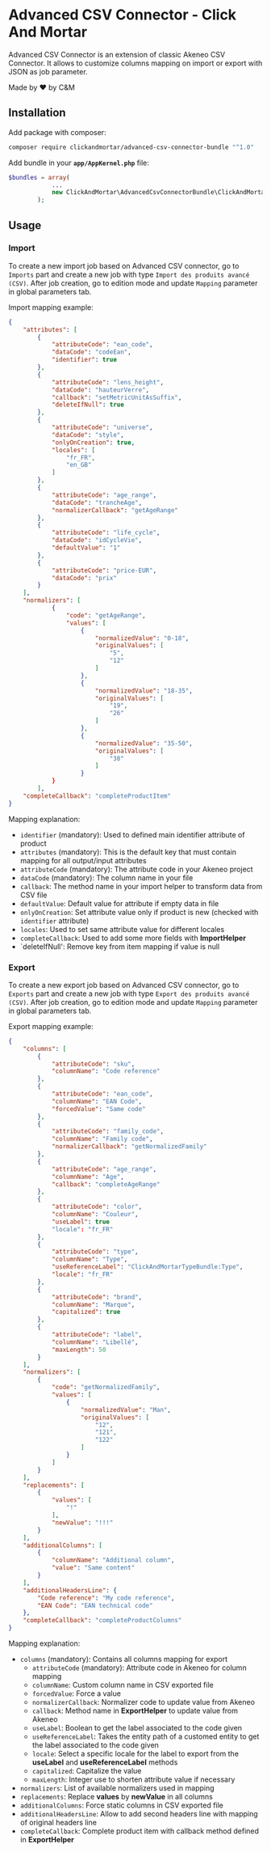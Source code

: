 # Advanced CSV Connector - Click And Mortar

Advanced CSV Connector is an extension of classic Akeneo CSV Connector. It allows to customize columns mapping on import or export with JSON as job parameter.

Made by :heart: by C&M

## Installation

Add package with composer:
```bash
composer require clickandmortar/advanced-csv-connector-bundle "^1.0"
```

Add bundle in your **`app/AppKernel.php`** file:
```php
$bundles = array(
            ...
            new ClickAndMortar\AdvancedCsvConnectorBundle\ClickAndMortarAdvancedCsvConnectorBundle(),
        );
```

## Usage

### Import

To create a new import job based on Advanced CSV connector, go to `Imports` part and create a new job with type `Import des produits avancé (CSV)`.
After job creation, go to edition mode and update `Mapping` parameter in global parameters tab.

Import mapping example:

```json
{
    "attributes": [
        {
            "attributeCode": "ean_code",
            "dataCode": "codeEan",
            "identifier": true
        },
        {
            "attributeCode": "lens_height",
            "dataCode": "hauteurVerre",
            "callback": "setMetricUnitAsSuffix",
            "deleteIfNull": true
        },
        {
            "attributeCode": "universe",
            "dataCode": "style",
            "onlyOnCreation": true,
            "locales": [
                "fr_FR",
                "en_GB"
            ]
        },
        {
            "attributeCode": "age_range",
            "dataCode": "trancheAge",
            "normalizerCallback": "getAgeRange"
        },
        {
            "attributeCode": "life_cycle",
            "dataCode": "idCycleVie",
            "defaultValue": "1"
        },
        {
            "attributeCode": "price-EUR",
            "dataCode": "prix"
        }
    ],
    "normalizers": [
            {
                "code": "getAgeRange",
                "values": [
                    {
                        "normalizedValue": "0-18",
                        "originalValues": [
                            "5",
                            "12"
                        ]
                    },
                    {
                        "normalizedValue": "18-35",
                        "originalValues": [
                            "19",
                            "26"
                        ]
                    },
                    {
                        "normalizedValue": "35-50",
                        "originalValues": [
                            "38"
                        ]
                    }
            }
        ],
    "completeCallback": "completeProductItem"
}
```

Mapping explanation:

* `identifier` (mandatory): Used to defined main identifier attribute of product
* `attributes` (mandatory): This is the default key that must contain mapping for all output/input attributes
* `attributeCode` (mandatory): The attribute code in your Akeneo project
* `dataCode` (mandatory): The column name in your file
* `callback`: The method name in your import helper to transform data from CSV file
* `defaultValue`: Default value for attribute if empty data in file
* `onlyOnCreation`: Set attribute value only if product is new (checked with `identifier` attribute)
* `locales`: Used to set same attribute value for different locales
* `completeCallback`: Used to add some more fields with **ImportHelper**
* `deleteIfNull': Remove key from item mapping if value is null

### Export

To create a new export job based on Advanced CSV connector, go to `Exports` part and create a new job with type `Export des produits avancé (CSV)`.
After job creation, go to edition mode and update `Mapping` parameter in global parameters tab.

Export mapping example:

```json
{
    "columns": [
        {
            "attributeCode": "sku",
            "columnName": "Code reference"
        },
        {
            "attributeCode": "ean_code",
            "columnName": "EAN Code",
            "forcedValue": "Same code"
        },
        {
            "attributeCode": "family_code",
            "columnName": "Family code",
            "normalizerCallback": "getNormalizedFamily"
        },
        {
            "attributeCode": "age_range",
            "columnName": "Age",
            "callback": "completeAgeRange"
        },
        {
            "attributeCode": "color",
            "columnName": "Couleur",
            "useLabel": true
            "locale": "fr_FR"
        },
        {
            "attributeCode": "type",
            "columnName": "Type",
            "useReferenceLabel": "ClickAndMortarTypeBundle:Type",
            "locale": "fr_FR"
        },
        {
            "attributeCode": "brand",
            "columnName": "Marque",
            "capitalized": true
        },
        {
            "attributeCode": "label",
            "columnName": "Libellé",
            "maxLength": 50
        }
    ],
    "normalizers": [
        {
            "code": "getNormalizedFamily",
            "values": [
                {
                    "normalizedValue": "Man",
                    "originalValues": [
                        "12",
                        "121",
                        "122"
                    ]
                }
            ]
        }
    ],
    "replacements": [
        {
            "values": [
                "!"
            ],
            "newValue": "!!!"
        }
    ],
    "additionalColumns": [
        {
            "columnName": "Additional column",
            "value": "Same content"
        }
    ],
    "additionalHeadersLine": {
        "Code reference": "My code reference",
        "EAN Code": "EAN technical code"
    },
    "completeCallback": "completeProductColumns"
}
```

Mapping explanation:

* `columns` (mandatory): Contains all columns mapping for export
  * `attributeCode` (mandatory): Attribute code in Akeneo for column mapping
  * `columnName`: Custom column name in CSV exported file
  * `forcedValue`: Force a value
  * `normalizerCallback`: Normalizer code to update value from Akeneo
  * `callback`: Method name in **ExportHelper** to update value from Akeneo
  * `useLabel`: Boolean to get the label associated to the code given
  * `useReferenceLabel`: Takes the entity path of a customed entity to get the label associated to the code given
  * `locale`: Select a specific locale for the label to export from the **useLabel** and **useReferenceLabel** methods
  * `capitalized`: Capitalize the value
  * `maxLength`: Integer use to shorten attribute value if necessary
* `normalizers`: List of available normalizers used in mapping
* `replacements`: Replace **values** by **newValue** in all columns
* `additionalColumns`: Force static columns in CSV exported file
* `additionalHeadersLine`: Allow to add second headers line with mapping of original headers line
* `completeCallback`: Complete product item with callback method defined in **ExportHelper**
